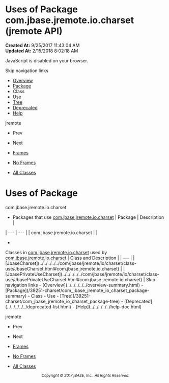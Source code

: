 # Uses of Package com.jbase.jremote.io.charset (jremote   API)

**Created At:** 9/25/2017 11:43:04 AM  
**Updated At:** 2/15/2018 8:02:18 AM  

<script type="text/javascript"><!--
    try {
        if (location.href.indexOf('is-external=true') == -1) {
            parent.document.title="Uses of Package com.jbase.jremote.io.charset (jremote   API)";
        }
    }
    catch(err) {
    }
//--></script><noscript><div>JavaScript is disabled on your browser.</div></noscript><!-- ========= START OF TOP NAVBAR ======= -->
<!--   -->
Skip navigation links
<!--   -->
- [Overview](../../../../../overview-summary.html)
- [Package](/39251-charset/com_jbase_jremote_io_charset_package-summary)
- Class
- Use
- [Tree](/39251-charset/com_jbase_jremote_io_charset_package-tree)
- [Deprecated](../../../../../deprecated-list.html)
- [Help](../../../../../help-doc.html)


jremote <br>

- Prev
- Next


- [Frames](../../../../../index.html?com/jbase/jremote/io/charset//39251-charset/com_jbase_jremote_io_charset_package-use)
- [No Frames](/39251-charset/com_jbase_jremote_io_charset_package-use)


- [All Classes](../../../../../allclasses-noframe.html)


<script type="text/javascript"><!--
  allClassesLink = document.getElementById("allclasses_navbar_top");
  if(window==top) {
    allClassesLink.style.display = "block";
  }
  else {
    allClassesLink.style.display = "none";
  }
  //--></script>
<!--   -->
<!-- ========= END OF TOP NAVBAR ========= -->
# Uses of Package
com.jbase.jremote.io.charset

- <caption><span>Packages that use <a href="../../../../../com/jbase/jremote/io/charset//39251-charset/com_jbase_jremote_io_charset_package-summary">com.jbase.jremote.io.charset</a></span><span class="tabEnd"> </span></caption>| Package | Description |
| --- | --- |
| com.jbase.jremote.io.charset |   |
- <!--   -->

<caption><span>Classes in <a href="../../../../../com/jbase/jremote/io/charset//39251-charset/com_jbase_jremote_io_charset_package-summary">com.jbase.jremote.io.charset</a> used by <a href="../../../../../com/jbase/jremote/io/charset//39251-charset/com_jbase_jremote_io_charset_package-summary">com.jbase.jremote.io.charset</a></span><span class="tabEnd"> </span></caption>| Class and Description |
| --- |
| [JbaseCharset](../../../../../com/jbase/jremote/io/charset/class-use/JbaseCharset.html#com.jbase.jremote.io.charset)  |
| [JbasePrivateUseCharset](../../../../../com/jbase/jremote/io/charset/class-use/JbasePrivateUseCharset.html#com.jbase.jremote.io.charset)  |
<!-- ======= START OF BOTTOM NAVBAR ====== -->
<!--   -->
Skip navigation links
<!--   -->
- [Overview](../../../../../overview-summary.html)
- [Package](/39251-charset/com_jbase_jremote_io_charset_package-summary)
- Class
- Use
- [Tree](/39251-charset/com_jbase_jremote_io_charset_package-tree)
- [Deprecated](../../../../../deprecated-list.html)
- [Help](../../../../../help-doc.html)


jremote <br>

- Prev
- Next


- [Frames](../../../../../index.html?com/jbase/jremote/io/charset//39251-charset/com_jbase_jremote_io_charset_package-use)
- [No Frames](/39251-charset/com_jbase_jremote_io_charset_package-use)


- [All Classes](../../../../../allclasses-noframe.html)


<script type="text/javascript"><!--
  allClassesLink = document.getElementById("allclasses_navbar_bottom");
  if(window==top) {
    allClassesLink.style.display = "block";
  }
  else {
    allClassesLink.style.display = "none";
  }
  //--></script>
<!--   -->
<!-- ======== END OF BOTTOM NAVBAR ======= -->
<small>			<center>			<i>Copyright © 2017 jBASE, Inc.. All Rights Reserved.</i>		</center></small>
